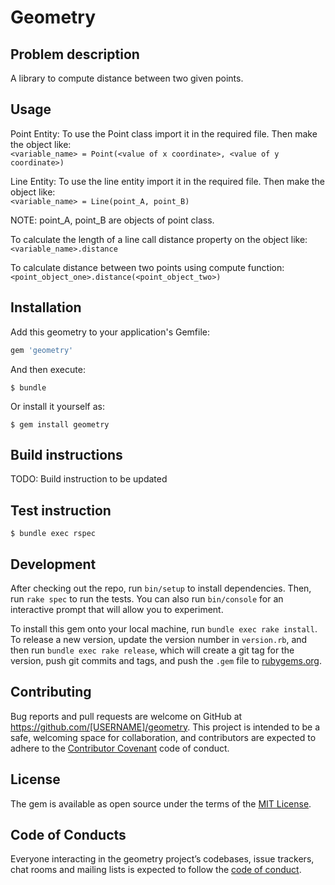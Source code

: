# Geometry

## Problem description

A library to compute distance between two given points.

## Usage

Point Entity:
To use the Point class import it in the required file. Then make the object like:<br>
`<variable_name> = Point(<value of x coordinate>, <value of y coordinate>)`


Line Entity: To use the line entity import it in the required file. Then make the object like:<br>
`<variable_name> = Line(point_A, point_B)`

NOTE: point_A, point_B are objects of point class.

To calculate the length of a line call distance property on the object like:<br>
`<variable_name>.distance`

To calculate distance between two points using compute function:<br>
`<point_object_one>.distance(<point_object_two>)`

## Installation

Add this geometry to your application's Gemfile:

```ruby
gem 'geometry'
```

And then execute:

    $ bundle

Or install it yourself as:

    $ gem install geometry

## Build instructions

TODO: Build instruction to be updated

## Test instruction

`$ bundle exec rspec`

## Development

After checking out the repo, run `bin/setup` to install dependencies. Then, run `rake spec` to run the tests. You can
also run `bin/console` for an interactive prompt that will allow you to experiment.

To install this gem onto your local machine, run `bundle exec rake install`. To release a new version, update the
version number in `version.rb`, and then run `bundle exec rake release`, which will create a git tag for the version,
push git commits and tags, and push the `.gem` file to [rubygems.org](https://rubygems.org).

## Contributing

Bug reports and pull requests are welcome on GitHub at https://github.com/[USERNAME]/geometry. This project is intended to
be a safe, welcoming space for collaboration, and contributors are expected to adhere to
the [Contributor Covenant](http://contributor-covenant.org) code of conduct.

## License

The gem is available as open source under the terms of the [MIT License](https://opensource.org/licenses/MIT).

## Code of Conducts

Everyone interacting in the geometry project’s codebases, issue trackers, chat rooms and mailing lists is expected to follow
the [code of conduct](https://github.com/[USERNAME]/geometry/blob/master/CODE_OF_CONDUCT.md).
